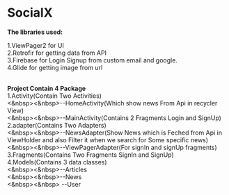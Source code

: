 # SocialX

<b>The libraries used:</b>

1.ViewPager2 for UI<br>
2.Retrofir for getting data from API<br>
3.Firebase for Login Signup from custom email and google.<br>
4.Glide for getting image from url<br><br>

<b>Project Contain 4 Package</b><br>
1.Activity(Contain Two Activities) <br>
<&nbsp><&nbsp>--HomeActivity(Which show news From Api in recycler View)<br>
<&nbsp><&nbsp>--MainActivity(Contains 2 Fragments Login and SignUp)<br>
2.adapter(Contains Two Adapters)<br>
<&nbsp><&nbsp>--NewsAdapter(Show News which is Feched from Api in ViewHolder and also Filter it when we search for Some specific news)<br>
<&nbsp><&nbsp>--ViewPagerAdapter(For signIn and signUp fragments)<br>
3.Fragments(Contains Two Fragments SignIn and SignUp)<br>
4.Models(Contains 3 data classes)<br>
 <&nbsp><&nbsp>--Articles<br>
  <&nbsp><&nbsp>--News<br>
   <&nbsp><&nbsp> --User<br>

 
  
